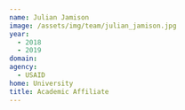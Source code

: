```yaml
---
name: Julian Jamison
image: /assets/img/team/julian_jamison.jpg
year: 
  - 2018
  - 2019
domain:
agency:
  - USAID
home: University
title: Academic Affiliate
---
```

